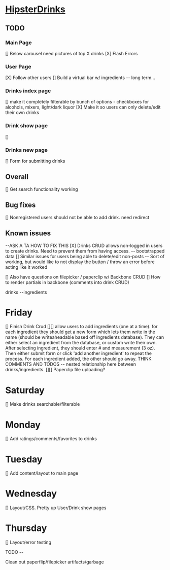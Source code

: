 # [HipsterDrinks](http://www.hipsterdrinks.com)

## TODO

### Main Page
[] Below carousel need pictures of top X drinks
[X] Flash Errors

### User Page
[X] Follow other users
[] Build a virtual bar w/ ingredients -- long term...

### Drinks index page
[] make it completely filterable by bunch of options - checkboxes for alcohols, mixers, light/dark liquor
[X] Make it so users can only delete/edit their own drinks

### Drink show page
[]

### Drinks new page
[] Form for submitting drinks

## Overall
[] Get search functionality working

## Bug fixes
[] Nonregistered users should not be able to add drink. need redirect

## Known issues
--ASK A TA HOW TO FIX THIS
[X] Drinks CRUD allows non-logged in users to create drinks. Need to prevent them from having access. -- bootstrapped data
[] Similar issues for users being able to delete/edit non-posts
-- Sort of working, but would like to not display the button / throw an error before acting like it worked

[] Also have questions on filepicker / paperclip w/ Backbone CRUD
[] How to render partials in backbone (comments into drink CRUD)


drinks
--ingredients


# Friday
[] Finish Drink Crud
[][] allow users to add ingredients (one at a time). for each ingredient they should get a new form which lets them write in the name (should be writeaheadable based off ingredients database). They can either select an ingredient from the database, or custom write their own. After selecting ingredient, they should enter # and measurement (3 oz). Then either submit form or click 'add another ingredient' to repeat the process. For each ingredient added, the other should go away. THINK COMMENTS AND TODOS -- nested relationship here between drinks/ingredients.
[][] Paperclip file uploading?

# Saturday
[] Make drinks searchable/filterable

# Monday
[] Add ratings/comments/favorites to drinks

# Tuesday
[] Add content/layout to main page

# Wednesday
[] Layout/CSS. Pretty up User/Drink show pages

# Thursday
[] Layout/error testing


TODO --

Clean out paperflip/filepicker artifacts/garbage